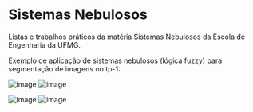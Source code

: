 # Sistemas Nebulosos

Listas e trabalhos práticos da matéria Sistemas Nebulosos da Escola de Engenharia da UFMG.

Exemplo de aplicação de sistemas nebulosos (lógica fuzzy) para segmentação de imagens no tp-1:

![image](https://user-images.githubusercontent.com/38510538/132779545-9934bf4b-3ba1-4fcb-ab77-09736d0ab8a1.png)
![image](https://user-images.githubusercontent.com/38510538/132779549-56244fa0-d54d-467c-aded-e57df5113301.png)

![image](https://user-images.githubusercontent.com/38510538/132779568-7537e5b6-b33f-4ad4-939b-635cca30d5a8.png)
![image](https://user-images.githubusercontent.com/38510538/132779576-8f4bc51c-1bcd-45e3-a973-d809f7e18e2d.png)

